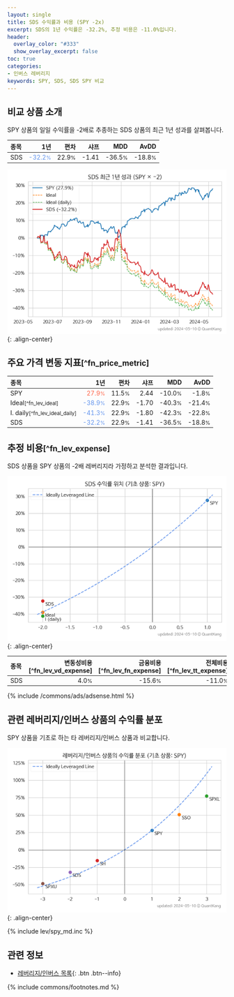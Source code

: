 ```yaml
---
layout: single
title: SDS 수익률과 비용 (SPY -2x)
excerpt: SDS의 1년 수익률은 -32.2%, 추정 비용은 -11.0%입니다.
header:
  overlay_color: "#333"
  show_overlay_excerpt: false
toc: true
categories:
- 인버스 레버리지
keywords: SPY, SDS, SDS SPY 비교
---
```


## 비교 상품 소개


SPY 상품의 일일 수익률을 -2배로 추종하는 SDS 상품의 최근 1년 성과를 살펴봅니다.





| **종목** | **1년** | **편차** | **샤프** | **MDD** | **AvDD** |
| :------------ | ------: | -----------: | -------: | ------: | -------: |
| SDS | <span style="color: cornflowerblue">-32.2<small>%</small></span> | 22.9<small>%</small> | -1.41 | -36.5<small>%</small> | -18.8<small>%</small> |

<!-- more -->


![SDS](/lev/images/sds.png){: .align-center}


## 주요 가격 변동 지표<small>[^fn_price_metric]</small>


| **종목** | **1년** | **편차** | **샤프** | **MDD** | **AvDD** |
| :------------ | ------: | -----------: | -------: | ------: | -------: |
| SPY | <span style="color: tomato">27.9<small>%</small></span> | 11.5<small>%</small> | 2.44 | -10.0<small>%</small> | -1.8<small>%</small> |
| Ideal<small>[^fn_lev_ideal]</small> | <span style="color: cornflowerblue">-38.9<small>%</small></span> | 22.9<small>%</small> | -1.70 | -40.3<small>%</small> | -21.4<small>%</small> |
| I. daily<small>[^fn_lev_ideal_daily]</small> | <span style="color: cornflowerblue">-41.3<small>%</small></span> | 22.9<small>%</small> | -1.80 | -42.3<small>%</small> | -22.8<small>%</small> |
| SDS | <span style="color: cornflowerblue">-32.2<small>%</small></span> | 22.9<small>%</small> | -1.41 | -36.5<small>%</small> | -18.8<small>%</small> |


## 추정 비용<small>[^fn_lev_expense]</small><a id="expense"></a>

SDS 상품을 SPY 상품의 -2배 레버리지라 가정하고 분석한 결과입니다.

![SDS](/lev/images/sds_ideal.png){: .align-center}

| **종목** | **변동성비용**[^fn_lev_vd_expense] | **금융비용**[^fn_lev_fn_expense] | **전체비용**[^fn_lev_tt_expense] |
| :------------ | ------: | -----------: | -------: |
| SDS | 4.0<small>%</small> | -15.6<small>%</small> | -11.0<small>%</small> |

{% include /commons/ads/adsense.html %}



## 관련 레버리지/인버스 상품의 수익률 분포

SPY 상품을 기초로 하는 타 레버리지/인버스 상품과 비교합니다.

![SPY](/lev/images/spy_ideal.png){: .align-center}

{% include lev/spy_md.inc %}


## 관련 정보

- [레버리지/인버스 목록](/lev/){: .btn .btn--info}

{% include commons/footnotes.md %}